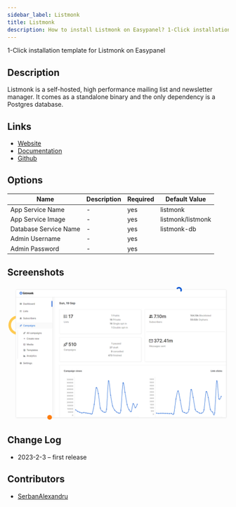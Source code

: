 ```yaml
---
sidebar_label: Listmonk
title: Listmonk
description: How to install Listmonk on Easypanel? 1-Click installation template for Listmonk on Easypanel
---
```


<!-- generated -->

1-Click installation template for Listmonk on Easypanel

## Description

Listmonk is a self-hosted, high performance mailing list and newsletter manager. It comes as a standalone binary and the only dependency is a Postgres database.

## Links

- [Website](https://listmonk.app/)
- [Documentation](https://listmonk.app/docs/)
- [Github](https://github.com/knadh/listmonk)

## Options

Name | Description | Required | Default Value
-|-|-|-
App Service Name | - | yes | listmonk
App Service Image | - | yes | listmonk/listmonk
Database Service Name | - | yes | listmonk-db
Admin Username | - | yes | 
Admin Password | - | yes | 

## Screenshots

![Listmonk Screenshot](./assets/screenshot.png)

## Change Log

- 2023-2-3 – first release

## Contributors

- [SerbanAlexandru](https://github.com/serban-alexandru)
